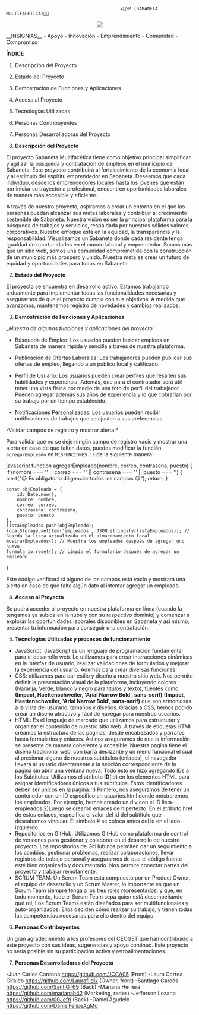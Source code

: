                                                ✔👜SM (SABANETA MULTIFACÉTICA)🎨🦺

<div>
  <p style = 'text-align:center;'>
  <img src = "https://i.postimg.cc/R0XwVYFh/SM.png" 
  <p/>
</div>
 __INSIGNIAS__
- Apoyo
- Innovación
- Emprendimiento
- Comunidad
-Compromiso

 __ÍNDICE__

1. Descripción del Proyecto
2. Estado del Proyecto
3. Demostración de Funciones y Aplicaciones
4. Acceso al Proyecto
5. Tecnologías Utilizadas
6. Personas Contribuyentes
7. Personas Desarrolladoras del Proyecto
  

1. __Descripción del Proyecto__

El proyecto Sabaneta Multifacética tiene como objetivo principal simplificar y agilizar la búsqueda y contratación de empleos en el municipio de Sabaneta. Este proyecto contribuirá al fortalecimiento de la economía local y al estímulo del espíritu emprendedor en Sabaneta. Deseamos que cada individuo, desde los emprendedores locales hasta los jóvenes que están por iniciar su trayectoria profesional, encuentren oportunidades laborales de manera más accesible y eficiente.

A través de nuestro proyecto, aspiramos a crear un entorno en el que las personas puedan alcanzar sus metas laborales y contribuir al crecimiento sostenible de Sabaneta. Nuestra visión es ser la principal plataforma para la búsqueda de trabajos y servicios, respaldada por nuestros sólidos valores corporativos. Nuestro enfoque está en la equidad, la transparencia y la responsabilidad. Visualizamos un Sabaneta donde cada residente tenga igualdad de oportunidades en el mundo laboral y emprendedor.
Somos más que un sitio web, somos una comunidad comprometida con la construcción de un municipio más próspero y unido. Nuestra meta es crear un futuro de equidad y oportunidades para todos en Sabaneta.

2. __Estado del Proyecto__

El proyecto se encuentra en desarrollo activo. Estamos trabajando arduamente para implementar todas las funcionalidades necesarias y asegurarnos de que el proyecto cumpla con sus objetivos. A medida que avanzamos, mantenemos registro de novedades y cambios realizados.

3. __Demostración de Funciones y Aplicaciones__

__Muestra de algunas funciones y aplicaciones del proyecto:_

- Búsqueda de Empleo: Los usuarios pueden buscar empleos en Sabaneta de manera rápida y sencilla a través de nuestra plataforma.

- Publicación de Ofertas Laborales: Los trabajadores pueden publicar sus ofertas de empleo, llegando a un público local y calificado.

- Perfil de Usuario: Los usuarios pueden crear perfiles que resalten sus habilidades y experiencia.  Además, que para el contratador será útil tener una vista física por medio de una foto de perfil del trabajador Pueden agregar además sus años de experiencia y lo que cobrarían por su trabajo por un tiempo establecido. 

- Notificaciones Personalizadas: Los usuarios pueden recibir notificaciones de trabajos que se ajusten a sus preferencias.
  
-Validar campos de registro y mostrar alerta:*

Para validar que no se deje ningún campo de registro vacío y mostrar una alerta en caso de que falten datos, puedes modificar la función `agregarEmpleado` en `MISFUNCIONES.js` de la siguiente manera:

javascript
function agregarEmpleado(nombre, correo, contrasena, puesto) {
    if (nombre === '' || correo === '' || contrasena === '' || puesto === '') {
        alert("😒 Es obligatorio diligenciar todos los campos 😒");
        return;
    }

    const objEmpleado = {
        id: Date.now(),
        nombre: nombre,
        correo: correo,
        contrasena: contrasena,
        puesto: puesto
    };
    listaEmpleados.push(objEmpleado);
    localStorage.setItem('empleados', JSON.stringify(listaEmpleados)); // Guarda la lista actualizada en el almacenamiento local
    mostrarEmpleados(); // Muestra los empleados después de agregar uno nuevo
    formulario.reset(); // Limpia el formulario después de agregar un empleado
}


Este código verificará si alguno de los campos está vacío y mostrará una alerta en caso de que falte algún dato al intentar agregar un empleado.

4. __Acceso al Proyecto__

 Se podrá acceder al proyecto en nuestra plataforma en línea (cuando la tengamos ya subida en la nube y con su respectivo dominio) y comenzar a explorar las oportunidades laborales disponibles en Sabaneta y así mismo, presentar tu información para conseguir una contratación.

 5. __Tecnologías Utilizadas y procesos de funcionamiento__

- JavaScript: JavaScript es un lenguaje de programación fundamental para el desarrollo web. Lo utilizamos para crear interacciones dinámicas en la interfaz de usuario, realizar validaciones de formularios y mejorar la experiencia del usuario. Ademas para crear diversas funciones.
 - CSS: utilizamos para dar estilo y diseño a nuestro sitio web. Nos permite definir la presentación visual de la plataforma, incluyendo colores (Naranja, Verde, blanco y negro para titulos y texto), fuentes como __(Impact, Haettenschweiler, 'Arial Narrow Bold', sans-serif)__,__(Impact, Haettenschweiler, 'Arial Narrow Bold', sans-serif)__ que son armoniosas a la vista del usurario, tamaños y diseños. Gracias a CSS, hemos podido crear un diseño atractivo y fácil de navegar para nuestros usuarios. 
- HTML: Es el lenguaje de marcado que utilizamos para estructurar y organizar el contenido de nuestro sitio web. A través de etiquetas HTMl creamos la estructura de las páginas, desde encabezados y párrafos hasta formularios y enlaces. Asi nos aseguramos de que la información se presente de manera coherente y accesible. Nuestra pagina tiene el diseño tradicional web, con barra deslizante y un menu funcional el cual al presionar alguno de nuestros subtitulos (enlaces), el navegador llevará al usuario directamente a la sección correspondiente de la página sin abrir una ventana nueva.  Todo esto se hizo agregando IDs a los Subtítulos:
Utilizamos el atributo __ID__(id) en los elementos HTML para asignar identificadores únicos a tus subtítulos. Estos identificadores deben ser únicos en la página.
        1) Primero, nos aseguramos de tener un contenedor con un ID específico en usuarios.html donde mostraremos los empleados. Por ejemplo, hemos creado un div con el ID lista-empleados
        2)Luego se crearon enlaces de hipertexto. En el atributo href de estos enlaces, especifica el valor del id del subtítulo que deseabamos vincular. El símbolo # se coloca antes del id en el lado izquierdo.
- Repositorios en GitHub: Utilizamos GitHub como plataforma de control de versiones para gestionar y colaborar en el desarrollo de nuestro proyecto. Los repositorios de GitHub nos permiten dar un seguimiento a los cambios, gestionar problemas, realizar colaboraciones, llevar registros de trabajo personal y asegurarnos de que el código fuente esté bien organizado y documentado. Nos permite conectar partes del proyecto y trabajar remotamente.
- SCRUM TEAM: Un Scrum Team está compuesto por un Product Owner, el equipo de desarrollo y un Scrum Master, lo importante es que un Scrum Team siempre tenga a los tres roles representados, y que, en todo momento, todo el Scrum Team sepa quien está desempeñando qué rol, Los Scrum Teams están diseñados para ser multifuncionales y auto-organizados. Ellos deciden cómo realizar su trabajo, y tienen todas las competencias necesarias para ello dentro del equipo.
  
 6. __Personas Contribuyentes__

Un gran agradecimiento a los profesores del CEOGET que han contribuido a este proyecto con sus ideas, sugerencias y apoyo continuo. Este proyecto no sería posible sin su participación activa y retroalimentaciones.

7. __Personas Desarrolladoras del Proyecto__

-Juan Carlos Cardona https://github.com/JCCA05 (Front)
-Laura Correa Giraldo https://github.com/Laurafildix (Owner, front)
-Santiago Garcés https://github.com/SantiGT69 (Back)
-Mariana Herrera https://github.com/marianah42 (Marketing, redes)
-Jefferson Lozano https://github.com/00Jefri (Back)
-Daniel Agudelo https://github.com/DanielFelipeAgMo


